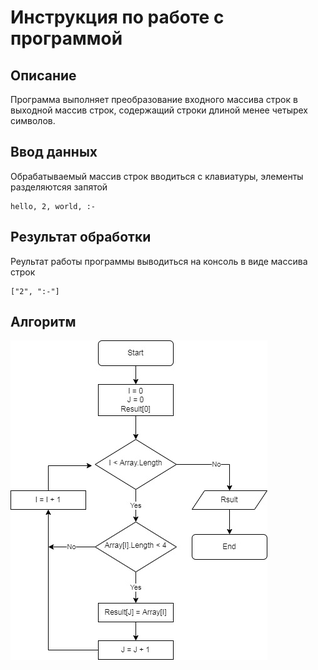 # **Инструкция по работе с программой**

## Описание
Программа выполняет преобразование входного массива строк в выходной массив строк, содержащий строки длиной менее четырех символов.
## Ввод данных
Обрабатываемый массив строк вводиться с клавиатуры, элементы разделяютсяя запятой
    
    hello, 2, world, :-   

## Результат обработки
Реультат работы программы выводиться на консоль в виде массива строк
    
    ["2", ":-"]

## Алгоритм
![Блок-Схема](Diagram.jpg)